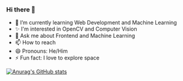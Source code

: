 ### Hi there 👋

- 🌱 I’m currently learning Web Development and Machine Learning
- ✨ I'm interested in OpenCV and Computer Vision
- 💬 Ask me about Frontend and Machine Learning
- 📫 How to reach
- 😄 Pronouns: He/Him
- ⚡ Fun fact: I love to explore space

[![Anurag's GitHub stats](https://github-readme-stats.vercel.app/api?username=PAARTH2608)](https://github.com/anuraghazra/github-readme-stats)

